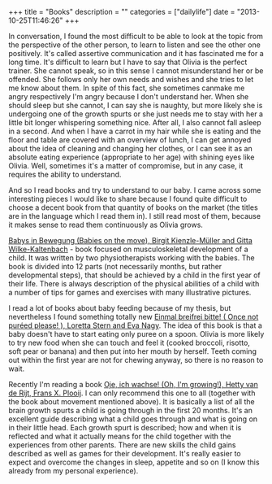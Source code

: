 +++
title = "Books"
description = ""
categories = ["dailylife"]
date = "2013-10-25T11:46:26"
+++

In conversation, I found the most difficult to be able to look at the topic from the perspective of
the other person, to learn to listen and see the other one positively. It's called assertive
communication and it has fascinated me for a long time. It's difficult to learn but I have to say
that Olivia is the perfect trainer. She cannot speak, so in this sense I cannot misunderstand her or be offended. She follows only her
own needs and wishes and she tries to let me know about them. In spite of this fact, she sometimes
canmake me angry respectively I'm angry because I don't understand her. When she should sleep but
she cannot, I can say she is naughty, but more likely she is undergoing one of the growth spurts or
she just needs me to stay with her a little bit longer whispering something nice. After all, I also
cannot fall asleep in a second. And when I have a carrot in my hair while she is eating and the
floor and table are covered with an overview of lunch, I can get annoyed about the idea of cleaning
and changing her clothes, or I can see it as an absolute eating experience (appropriate to her age)
with shining eyes like Olivia. Well, sometimes it's a matter of compromise, but in any case, it
requires the ability to understand.

And so I read books and try to understand to our baby. I came across some interesting pieces I would
like to share because I found quite difficult to choose a decent book from that quantity of books
on the market (the titles are in the language which I read them in). I still read most of them,
because it makes sense to read them continuously as Olivia grows.

<a
title="Babys
in
Bewegung"
href="http://www.amazon.de/Babys-Bewegung-Spielerisch-ersten-Schritt/dp/3437483919/ref=sr_1_1?s=books&amp;ie=UTF8&amp;qid=1382697281&amp;sr=1-1&amp;keywords=babys+in+bewegung" target="_blank">Babys in Bewegung (Babies on the move), Birgit Kienzle-Müller and Gitta Wilke-Kaltenbach</a> - book focused on musculoskeletal development of a child. It was written by two physiotherapists working with the babies. The book is divided into 12 parts (not necessarily months, but rather developmental steps), that should be achieved by a child in the first year of their life. There is always description of the physical abilities of a child with a number of tips for games and exercises with many illustrative pictures.

I
read
a
lot
of
books
about
baby
feeding
because
of
my
thesis,
but
nevertheless
I
found
something
totally
new
<a
title="Einmal
breifrei
bitte"
href="http://www.amazon.de/Einmal-breifrei-bitte-andere-Beikost/dp/3466345871/ref=sr_1_1?s=books&amp;ie=UTF8&amp;qid=1382697230&amp;sr=1-1&amp;keywords=einmal+breifrei+bitte" target="_blank">Einmal breifrei bitte! ( Once not puréed please! ), Loretta Stern and Eva Nagy</a>. The idea of this book is that a baby doesn't have to start eating only puree on a spoon. Olivia is more likely to try new food when she can touch and feel it (cooked broccoli, risotto, soft pear or banana) and then put into her mouth by herself. Teeth coming out within the first year are not for chewing anyway, so there is no reason to wait.

Recently
I'm
reading
a
book
<a
title="Oje,
ich
wachse"
href="http://www.amazon.de/Oje-ich-wachse-Spr%C3%BCngen-Entwicklung/dp/3442390753/ref=sr_1_2?ie=UTF8&amp;qid=1382693071&amp;sr=8-2&amp;keywords=O+je+ich+wachse" target="_blank">Oje, ich wachse! (Oh, I'm growing!), Hetty van de Rijt, Frans X. Plooij</a>. I can only recommend this one to all (together with the book about movement mentioned above). It is basically a list of all the brain growth spurts a child is going through in the first 20 months. It's an excellent guide describing what a child goes through and what is going on in their little head. Each growth spurt is described; how and when it is reflected and what it actually means for the child together with the experiences from other parents. There are new skills the child gains described as well as games for their development. It's really easier to expect and overcome the changes in sleep, appetite and so on (I know this already from my personal experience).
